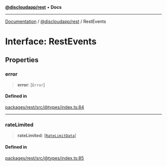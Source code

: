 [**@discloudapp/rest**](../README.md) • **Docs**

***

[Documentation](../../../packages.md) / [@discloudapp/rest](../README.md) / RestEvents

# Interface: RestEvents

## Properties

### error

> **error**: [`Error`]

#### Defined in

[packages/rest/src/@types/index.ts:84](https://github.com/discloud/discloud.app/blob/e957c12968777c01a56e127121040f7eaaf9b803/packages/rest/src/@types/index.ts#L84)

***

### rateLimited

> **rateLimited**: [[`RateLimitData`](RateLimitData.md)]

#### Defined in

[packages/rest/src/@types/index.ts:85](https://github.com/discloud/discloud.app/blob/e957c12968777c01a56e127121040f7eaaf9b803/packages/rest/src/@types/index.ts#L85)
